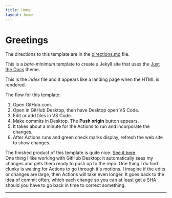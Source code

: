 ```yaml
---
title: Home
layout: home
---
```

# Greetings  
The directions to this template are in the [directions.md](https://john89521.github.io/directions.html) file.

This is a *bare-minimum* template to create a Jekyll site that uses the [Just the Docs] theme. 

This is the _index_ file and it appears like a landing page when the HTML is rendered.  

The flow for this template:
1. Open GitHub.com.   
1. Open in GitHub Desktop, then have Desktop open VS Code.  
1. Edit or add files in VS Code.  
1. Make commits in Desktop. The **Push origin** button appears. 
1. It takes about a minute for the Actions to run and incorporate the changes.  
1. After Actions runs and green check marks display, refresh the web site to show changes.  

The finished product of this template is quite nice. [See it here](https://just-the-docs.com).  
One thing I like working with GitHub Desktop: it automatically sees my changes and gets them ready to push up to the repo.  One thing I do find clunky is waiting for Actions to go through it's motions. I imagine if the edits or changes are large, then Actions will take even longer. It goes back to the idea of commit often, which each change so you can at least get a SHA should you have to go back in time to correct something. 

 
----

[^1]: [It can take up to 10 minutes for changes to your site to publish after you push the changes to GitHub](https://docs.github.com/en/pages/setting-up-a-github-pages-site-with-jekyll/creating-a-github-pages-site-with-jekyll#creating-your-site).

[Just the Docs]: https://just-the-docs.github.io/just-the-docs/
[GitHub Pages]: https://docs.github.com/en/pages
[README]: https://github.com/just-the-docs/just-the-docs-template/blob/main/README.md
[Jekyll]: https://jekyllrb.com
[GitHub Pages / Actions workflow]: https://github.blog/changelog/2022-07-27-github-pages-custom-github-actions-workflows-beta/
[use this template]: https://github.com/just-the-docs/just-the-docs-template/generate
